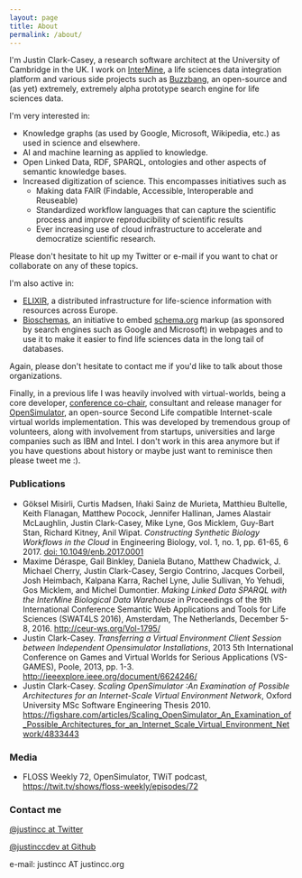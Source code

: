 ```yaml
---
layout: page
title: About
permalink: /about/
---
```


I'm Justin Clark-Casey, a research software architect at the University of Cambridge in the UK.  I work on 
[InterMine](http://intermine.org), a life sciences data integration platform and various side projects such as 
[Buzzbang](http://buzzbang.science), an open-source and (as yet) extremely, extremely alpha prototype search engine for 
life sciences data.

I'm very interested in:

* Knowledge graphs (as used by Google, Microsoft, Wikipedia, etc.) as used in science and 
elsewhere.
* AI and machine learning as applied to knowledge.
* Open Linked Data, RDF, SPARQL, ontologies and other aspects of semantic knowledge bases.
* Increased digitization of science. This encompasses initiatives such as 
  * Making data FAIR (Findable, Accessible, Interoperable and Reuseable)
  * Standardized workflow languages that can capture the scientific process and improve reproducibility of scientific 
  results
  * Ever increasing use of cloud infrastructure to accelerate and democratize scientific research.
  
Please don't hesitate to hit up my Twitter or e-mail if you want to chat or collaborate on any of these topics.

I'm also active in: 

* [ELIXIR](https://www.elixir-europe.org/), a distributed infrastructure for life-science information with resources
across Europe.
* [Bioschemas](http://bioschemas.org), an initiative to embed [schema.org](https://schema.org) markup (as sponsored by
search engines such as Google and Microsoft) in webpages and to use it to make it easier to find life sciences data in 
the long tail of databases.

Again, please don't hesitate to contact me if you'd like to talk about those organizations.

Finally, in a previous life I was heavily involved with virtual-worlds, being a core developer, [conference co-chair](http://conference.opensimulator.org/2013/staff/), 
consultant and release manager for [OpenSimulator](http://opensimulator.org), an open-source Second Life compatible Internet-scale virtual
worlds implementation. This was developed by tremendous group of volunteers, along with involvement from startups, 
universities and large companies such as IBM and Intel. I don't work in this area anymore but if you have questions about history or maybe just want to
reminisce then please tweet me :).

### Publications

* Göksel Misirli, Curtis Madsen, Iñaki Sainz de Murieta, Matthieu Bultelle, Keith Flanagan, Matthew Pocock, Jennifer 
Hallinan, James Alastair McLaughlin, Justin Clark-Casey, Mike Lyne, Gos Micklem, Guy-Bart Stan, Richard Kitney, Anil 
Wipat. *Constructing Synthetic Biology Workflows in the Cloud* in Engineering Biology, vol. 1, no. 1, pp. 61-65, 6 2017.
[doi: 10.1049/enb.2017.0001](http://ieeexplore.ieee.org/document/7991640/)
* Maxime Déraspe, Gail Binkley, Daniela Butano, Matthew Chadwick, J. Michael Cherry, Justin Clark-Casey, Sergio 
Contrino, Jacques Corbeil, Josh Heimbach, Kalpana Karra, Rachel Lyne, Julie Sullivan, Yo Yehudi, Gos Micklem, and Michel
Dumontier. *Making Linked Data SPARQL with the InterMine Biological Data Warehouse* in Proceedings of the 9th 
International Conference Semantic Web Applications and Tools for Life Sciences (SWAT4LS 2016), Amsterdam, The 
Netherlands, December 5-8, 2016. http://ceur-ws.org/Vol-1795/
* Justin Clark-Casey. *Transferring a Virtual Environment Client Session between Independent Opensimulator 
Installations*, 2013 5th International Conference on Games and Virtual Worlds for Serious Applications (VS-GAMES), 
Poole, 2013, pp. 1-3. http://ieeexplore.ieee.org/document/6624246/
* Justin Clark-Casey. *Scaling OpenSimulator :An Examination of Possible Architectures for an Internet-Scale Virtual 
Environment Network*, Oxford University MSc Software Engineering Thesis 2010. 
https://figshare.com/articles/Scaling_OpenSimulator_An_Examination_of_Possible_Architectures_for_an_Internet_Scale_Virtual_Environment_Network/4833443

### Media

* FLOSS Weekly 72, OpenSimulator, TWiT podcast, https://twit.tv/shows/floss-weekly/episodes/72

### Contact me

[@justincc at Twitter](https://twitter.com/justincc)

[@justinccdev at Github](https://github.com/justinccdev)

e-mail: justincc AT justincc.org
